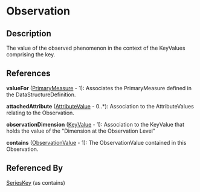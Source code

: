 
# Observation





## Description

The value of the observed phenomenon in the context of the KeyValues comprising the key.




## References

**valueFor** ([PrimaryMeasure](PrimaryMeasure.md) - 1): Associates the PrimaryMeasure defined in the DataStructureDefinition.

**attachedAttribute** ([AttributeValue](AttributeValue.md) - 0..*): Association to the AttributeValues relating to the Observation.

**observationDimension** ([KeyValue](KeyValue.md) - 1): Association to the KeyValue that holds the value of the "Dimension at the Observation Level"

**contains** ([ObservationValue](ObservationValue.md) - 1): The ObservationValue contained in this Observation.



## Referenced By

[SeriesKey](SeriesKey.md) (as contains)


